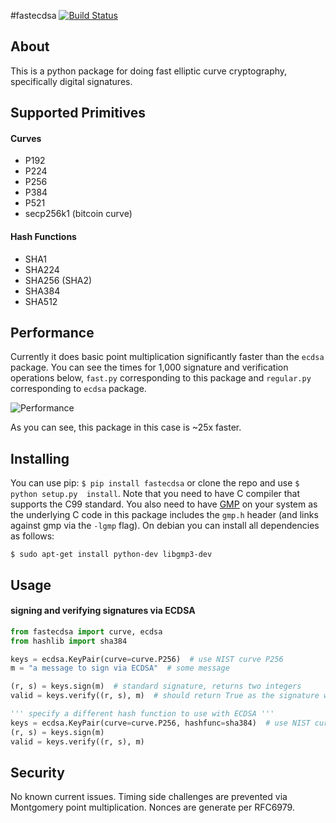 #fastecdsa
[![Build Status](https://travis-ci.org/AntonKueltz/fastecdsa.svg?branch=master)](https://travis-ci.org/AntonKueltz/fastecdsa)

## About
This is a python package for doing fast elliptic curve cryptography, specifically
digital signatures.

## Supported Primitives
#### Curves
* P192
* P224
* P256
* P384
* P521
* secp256k1 (bitcoin curve)

#### Hash Functions
* SHA1
* SHA224
* SHA256 (SHA2)
* SHA384
* SHA512

## Performance
Currently it does basic point multiplication significantly faster than the `ecdsa`
package. You can see the times for 1,000 signature and verification operations below,
 `fast.py` corresponding to this package and `regular.py` corresponding to `ecdsa`
 package.

![Performance](http://i.imgur.com/ZH8Oodm.png)

As you can see, this package in this case is ~25x faster.

## Installing
You can use pip: `$ pip install fastecdsa` or clone the repo and use `$ python setup.py 
install`. Note that you need to have C compiler that supports the C99  standard. You 
also need to have [GMP](https://gmplib.org/) on your system as the underlying C code 
in this package includes the `gmp.h` header (and links against gmp via the `-lgmp` 
flag). On debian you can install all dependencies as follows:

```
$ sudo apt-get install python-dev libgmp3-dev
```

## Usage
#### signing and verifying signatures via ECDSA
```python
from fastecdsa import curve, ecdsa
from hashlib import sha384

keys = ecdsa.KeyPair(curve=curve.P256)  # use NIST curve P256
m = "a message to sign via ECDSA"  # some message

(r, s) = keys.sign(m)  # standard signature, returns two integers
valid = keys.verify((r, s), m)  # should return True as the signature we just generated is valid.

''' specify a different hash function to use with ECDSA '''
keys = ecdsa.KeyPair(curve=curve.P256, hashfunc=sha384)  # use NIST curve P256 with SHA384
(r, s) = keys.sign(m)
valid = keys.verify((r, s), m)
```

## Security
No known current issues. Timing side challenges are prevented via Montgomery point multiplication. Nonces are generate per RFC6979.
